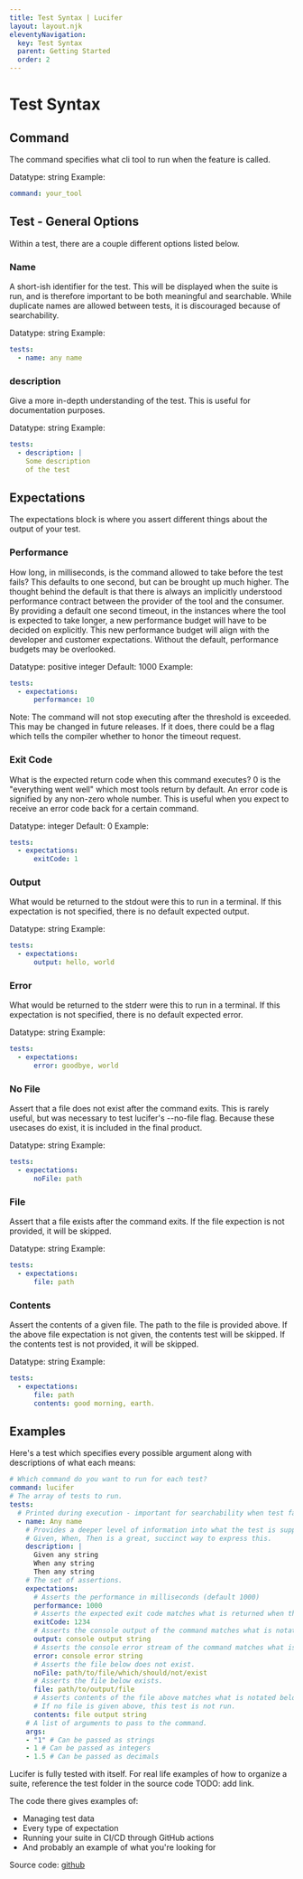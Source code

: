 ```yaml
---
title: Test Syntax | Lucifer
layout: layout.njk
eleventyNavigation:
  key: Test Syntax
  parent: Getting Started
  order: 2
---
```


# Test Syntax

## Command

The command specifies what cli tool to run when the feature is called. 

Datatype: string
Example:
```yaml
command: your_tool
```

## Test - General Options

Within a test, there are a couple different options listed below.

### Name

A short-ish identifier for the test. This will be displayed when the suite is run, and is therefore important to be both meaningful and searchable. While duplicate names are allowed between tests, it is discouraged because of searchability.

Datatype: string
Example:
```yaml
tests: 
  - name: any name
```

### description

Give a more in-depth understanding of the test. This is useful for documentation purposes. 

Datatype: string
Example:
```yaml
tests: 
  - description: |
    Some description
    of the test
```

## Expectations

The expectations block is where you assert different things about the output of your test.

### Performance

How long, in milliseconds, is the command allowed to take before the test fails? This defaults to one second, but can be brought up much higher. The thought behind the default is that there is always an implicitly understood performance contract between the provider of the tool and the consumer. By providing a default one second timeout, in the instances where the tool is expected to take longer, a new performance budget will have to be decided on explicitly. This new performance budget will align with the developer and customer expectations. Without the default, performance budgets may be overlooked.

Datatype: positive integer
Default: 1000
Example:
```yaml
tests: 
  - expectations: 
      performance: 10
```

Note: The command will not stop executing after the threshold is exceeded. This may be changed in future releases. If it does, there could be a flag which tells the compiler whether to honor the timeout request.

### Exit Code

What is the expected return code when this command executes? 0 is the "everything went well" which most tools return by default. An error code is signified by any non-zero whole number. This is useful when you expect to receive an error code back for a certain command.

Datatype: integer
Default: 0
Example:
```yaml
tests: 
  - expectations: 
      exitCode: 1
```

### Output

What would be returned to the stdout were this to run in a terminal. If this expectation is not specified, there is no default expected output.

Datatype: string
Example:
```yaml
tests: 
  - expectations: 
      output: hello, world
```

### Error

What would be returned to the stderr were this to run in a terminal. If this expectation is not specified, there is no default expected error.

Datatype: string
Example:
```yaml
tests: 
  - expectations: 
      error: goodbye, world
```

### No File

Assert that a file does not exist after the command exits. This is rarely useful, but was necessary to test lucifer's --no-file flag. Because these usecases do exist, it is included in the final product.

Datatype: string
Example:
```yaml
tests: 
  - expectations: 
      noFile: path
```

### File

Assert that a file exists after the command exits. If the file expection is not provided, it will be skipped.

Datatype: string
Example:
```yaml
tests: 
  - expectations: 
      file: path
```

### Contents

Assert the contents of a given file. The path to the file is provided above. If the above file expectation is not given, the contents test will be skipped. If the contents test is not provided, it will be skipped.

Datatype: string
Example:
```yaml
tests: 
  - expectations: 
      file: path
      contents: good morning, earth.
```

## Examples

Here's a test which specifies every possible argument along with descriptions of what each means:

```yaml
# Which command do you want to run for each test?
command: lucifer 
# The array of tests to run.
tests:
  # Printed during execution - important for searchability when test fails.
  - name: Any name
    # Provides a deeper level of information into what the test is supposed to assert.
    # Given, When, Then is a great, succinct way to express this.
    description: |
      Given any string
      When any string
      Then any string
    # The set of assertions.
    expectations:
      # Asserts the performance in milliseconds (default 1000)
      performance: 1000
      # Asserts the expected exit code matches what is returned when the tool is run. 
      exitCode: 1234
      # Asserts the console output of the command matches what is notated here.
      output: console output string
      # Asserts the console error stream of the command matches what is notated here.
      error: console error string
      # Asserts the file below does not exist.
      noFile: path/to/file/which/should/not/exist
      # Asserts the file below exists.
      file: path/to/output/file
      # Asserts contents of the file above matches what is notated below.
      # If no file is given above, this test is not run.
      contents: file output string
    # A list of arguments to pass to the command.
    args:
    - "1" # Can be passed as strings
    - 1 # Can be passed as integers
    - 1.5 # Can be passed as decimals
```

Lucifer is fully tested with itself. For real life examples of how to organize a suite, reference the test folder in the source code TODO: add link.

The code there gives examples of:
- Managing test data
- Every type of expectation
- Running your suite in CI/CD through GitHub actions
- And probably an example of what you're looking for

Source code: [github](https://github.com/winstonpuckett/lucifer)

